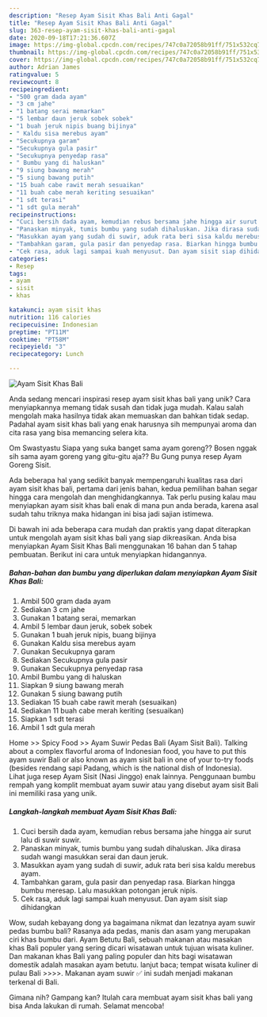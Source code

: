 ```yaml
---
description: "Resep Ayam Sisit Khas Bali Anti Gagal"
title: "Resep Ayam Sisit Khas Bali Anti Gagal"
slug: 363-resep-ayam-sisit-khas-bali-anti-gagal
date: 2020-09-18T17:21:36.607Z
image: https://img-global.cpcdn.com/recipes/747c0a72058b91ff/751x532cq70/ayam-sisit-khas-bali-foto-resep-utama.jpg
thumbnail: https://img-global.cpcdn.com/recipes/747c0a72058b91ff/751x532cq70/ayam-sisit-khas-bali-foto-resep-utama.jpg
cover: https://img-global.cpcdn.com/recipes/747c0a72058b91ff/751x532cq70/ayam-sisit-khas-bali-foto-resep-utama.jpg
author: Adrian James
ratingvalue: 5
reviewcount: 8
recipeingredient:
- "500 gram dada ayam"
- "3 cm jahe"
- "1 batang serai memarkan"
- "5 lembar daun jeruk sobek sobek"
- "1 buah jeruk nipis buang bijinya"
- " Kaldu sisa merebus ayam"
- "Secukupnya garam"
- "Secukupnya gula pasir"
- "Secukupnya penyedap rasa"
- " Bumbu yang di haluskan"
- "9 siung bawang merah"
- "5 siung bawang putih"
- "15 buah cabe rawit merah sesuaikan"
- "11 buah cabe merah keriting sesuaikan"
- "1 sdt terasi"
- "1 sdt gula merah"
recipeinstructions:
- "Cuci bersih dada ayam, kemudian rebus bersama jahe hingga air surut lalu di suwir suwir."
- "Panaskan minyak, tumis bumbu yang sudah dihaluskan. Jika dirasa sudah wangi masukkan serai dan daun jeruk."
- "Masukkan ayam yang sudah di suwir, aduk rata beri sisa kaldu merebus ayam."
- "Tambahkan garam, gula pasir dan penyedap rasa. Biarkan hingga bumbu meresap. Lalu masukkan potongan jeruk nipis."
- "Cek rasa, aduk lagi sampai kuah menyusut. Dan ayam sisit siap dihidangkan"
categories:
- Resep
tags:
- ayam
- sisit
- khas

katakunci: ayam sisit khas 
nutrition: 116 calories
recipecuisine: Indonesian
preptime: "PT11M"
cooktime: "PT58M"
recipeyield: "3"
recipecategory: Lunch

---
```



![Ayam Sisit Khas Bali](https://img-global.cpcdn.com/recipes/747c0a72058b91ff/751x532cq70/ayam-sisit-khas-bali-foto-resep-utama.jpg)

Anda sedang mencari inspirasi resep ayam sisit khas bali yang unik? Cara menyiapkannya memang tidak susah dan tidak juga mudah. Kalau salah mengolah maka hasilnya tidak akan memuaskan dan bahkan tidak sedap. Padahal ayam sisit khas bali yang enak harusnya sih mempunyai aroma dan cita rasa yang bisa memancing selera kita.

Om Swastyastu Siapa yang suka banget sama ayam goreng?? Bosen nggak sih sama ayam goreng yang gitu-gitu aja?? Bu Gung punya resep Ayam Goreng Sisit.

Ada beberapa hal yang sedikit banyak mempengaruhi kualitas rasa dari ayam sisit khas bali, pertama dari jenis bahan, kedua pemilihan bahan segar hingga cara mengolah dan menghidangkannya. Tak perlu pusing kalau mau menyiapkan ayam sisit khas bali enak di mana pun anda berada, karena asal sudah tahu triknya maka hidangan ini bisa jadi sajian istimewa.


Di bawah ini ada beberapa cara mudah dan praktis yang dapat diterapkan untuk mengolah ayam sisit khas bali yang siap dikreasikan. Anda bisa menyiapkan Ayam Sisit Khas Bali menggunakan 16 bahan dan 5 tahap pembuatan. Berikut ini cara untuk menyiapkan hidangannya.

<!--inarticleads1-->

##### Bahan-bahan dan bumbu yang diperlukan dalam menyiapkan Ayam Sisit Khas Bali:

1. Ambil 500 gram dada ayam
1. Sediakan 3 cm jahe
1. Gunakan 1 batang serai, memarkan
1. Ambil 5 lembar daun jeruk, sobek sobek
1. Gunakan 1 buah jeruk nipis, buang bijinya
1. Gunakan  Kaldu sisa merebus ayam
1. Gunakan Secukupnya garam
1. Sediakan Secukupnya gula pasir
1. Gunakan Secukupnya penyedap rasa
1. Ambil  Bumbu yang di haluskan
1. Siapkan 9 siung bawang merah
1. Gunakan 5 siung bawang putih
1. Sediakan 15 buah cabe rawit merah (sesuaikan)
1. Sediakan 11 buah cabe merah keriting (sesuaikan)
1. Siapkan 1 sdt terasi
1. Ambil 1 sdt gula merah


Home &gt;&gt; Spicy Food &gt;&gt; Ayam Suwir Pedas Bali (Ayam Sisit Bali). Talking about a complex flavorful aroma of Indonesian food, you have to put this ayam suwir Bali or also known as ayam sisit bali in one of your to-try foods (besides rendang sapi Padang, which is the national dish of Indonesia). Lihat juga resep Ayam Sisit (Nasi Jinggo) enak lainnya. Penggunaan bumbu rempah yang komplit membuat ayam suwir atau yang disebut ayam sisit Bali ini memiliki rasa yang unik. 

<!--inarticleads2-->

##### Langkah-langkah membuat Ayam Sisit Khas Bali:

1. Cuci bersih dada ayam, kemudian rebus bersama jahe hingga air surut lalu di suwir suwir.
1. Panaskan minyak, tumis bumbu yang sudah dihaluskan. Jika dirasa sudah wangi masukkan serai dan daun jeruk.
1. Masukkan ayam yang sudah di suwir, aduk rata beri sisa kaldu merebus ayam.
1. Tambahkan garam, gula pasir dan penyedap rasa. Biarkan hingga bumbu meresap. Lalu masukkan potongan jeruk nipis.
1. Cek rasa, aduk lagi sampai kuah menyusut. Dan ayam sisit siap dihidangkan


Wow, sudah kebayang dong ya bagaimana nikmat dan lezatnya ayam suwir pedas bumbu bali? Rasanya ada pedas, manis dan asam yang merupakan ciri khas bumbu dari. Ayam Betutu Bali, sebuah makanan atau masakan khas Bali populer yang sering dicari wisatawan untuk tujuan wisata kuliner. Dan makanan khas Bali yang paling populer dan hits bagi wisatawan domestik adalah masakan ayam betutu. lanjut baca; tempat wisata kuliner di pulau Bali &gt;&gt;&gt;&gt;. Makanan ayam suwir ✅ ini sudah menjadi makanan terkenal di Bali. 

Gimana nih? Gampang kan? Itulah cara membuat ayam sisit khas bali yang bisa Anda lakukan di rumah. Selamat mencoba!
